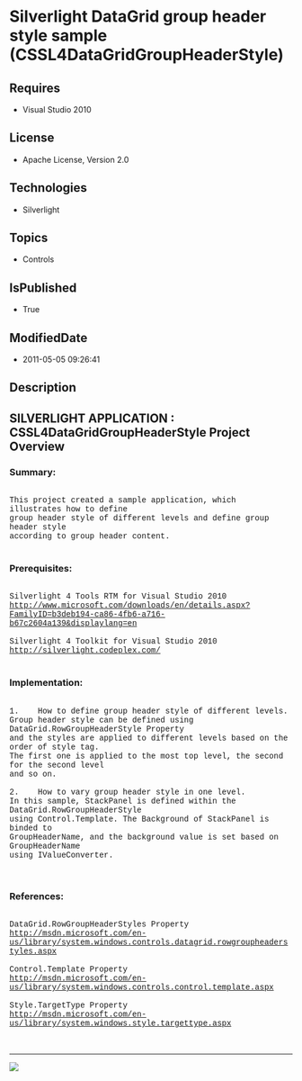 # Silverlight DataGrid group header style sample (CSSL4DataGridGroupHeaderStyle)
## Requires
* Visual Studio 2010
## License
* Apache License, Version 2.0
## Technologies
* Silverlight
## Topics
* Controls
## IsPublished
* True
## ModifiedDate
* 2011-05-05 09:26:41
## Description

<p style="font-family:Courier New"></p>
<h2>SILVERLIGHT APPLICATION : CSSL4DataGridGroupHeaderStyle Project Overview</h2>
<p style="font-family:Courier New"></p>
<h3>Summary:</h3>
<p style="font-family:Courier New"><br>
This project created a sample application, which illustrates how to define <br>
group header style of different levels and define group header style <br>
according to group header content.<br>
<br>
</p>
<h3>Prerequisites:</h3>
<p style="font-family:Courier New"><br>
Silverlight 4 Tools RTM for Visual Studio 2010<br>
<a target="_blank" href="http://www.microsoft.com/downloads/en/details.aspx?FamilyID=b3deb194-ca86-4fb6-a716-b67c2604a139&displaylang=en">http://www.microsoft.com/downloads/en/details.aspx?FamilyID=b3deb194-ca86-4fb6-a716-b67c2604a139&displaylang=en</a><br>
<br>
Silverlight 4 Toolkit for Visual Studio 2010<br>
<a target="_blank" href="http://silverlight.codeplex.com/">http://silverlight.codeplex.com/</a><br>
<br>
</p>
<h3>Implementation:</h3>
<p style="font-family:Courier New"><br>
1.&nbsp;&nbsp;&nbsp;&nbsp;How to define group header style of different levels. <br>
Group header style can be defined using DataGrid.RowGroupHeaderStyle Property <br>
and the styles are applied to different levels based on the order of style tag. <br>
The first one is applied to the most top level, the second for the second level <br>
and so on. <br>
<br>
2.&nbsp;&nbsp;&nbsp;&nbsp;How to vary group header style in one level. <br>
In this sample, StackPanel is defined within the DataGrid.RowGroupHeaderStyle <br>
using Control.Template. The Background of StackPanel is binded to <br>
GroupHeaderName, and the background value is set based on GroupHeaderName <br>
using IValueConverter. <br>
<br>
&nbsp; &nbsp;</p>
<h3>References:</h3>
<p style="font-family:Courier New"><br>
DataGrid.RowGroupHeaderStyles Property<br>
<a target="_blank" href="http://msdn.microsoft.com/en-us/library/system.windows.controls.datagrid.rowgroupheaderstyles.aspx">http://msdn.microsoft.com/en-us/library/system.windows.controls.datagrid.rowgroupheaderstyles.aspx</a><br>
<br>
Control.Template Property<br>
<a target="_blank" href="http://msdn.microsoft.com/en-us/library/system.windows.controls.control.template.aspx">http://msdn.microsoft.com/en-us/library/system.windows.controls.control.template.aspx</a><br>
<br>
Style.TargetType Property<br>
<a target="_blank" href="http://msdn.microsoft.com/en-us/library/system.windows.style.targettype.aspx">http://msdn.microsoft.com/en-us/library/system.windows.style.targettype.aspx</a><br>
<br>
<br>
</p>
<hr>
<div><a href="http://go.microsoft.com/?linkid=9759640" style="margin-top:3px"><img src="http://bit.ly/onecodelogo">
</a></div>
